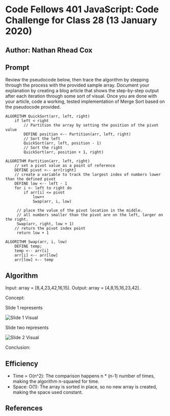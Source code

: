 # Code Fellows 401 JavaScript: Code Challenge for Class 28 (13 January 2020)

## Author: Nathan Rhead Cox

## Prompt

Review the pseudocode below, then trace the algorithm by stepping through the process with the provided sample array. Document your explanation by creating a blog article that shows the step-by-step output after each iteration through some sort of visual. Once you are done with your article, code a working, tested implementation of Merge Sort based on the pseudocode provided.

```
ALGORITHM QuickSort(arr, left, right)
    if left < right
        // Partition the array by setting the position of the pivot value 
        DEFINE position <-- Partition(arr, left, right)
        // Sort the left
        QuickSort(arr, left, position - 1)
        // Sort the right
        QuickSort(arr, position + 1, right)

ALGORITHM Partition(arr, left, right)
    // set a pivot value as a point of reference
    DEFINE pivot <-- arr[right]
    // create a variable to track the largest index of numbers lower than the defined pivot
    DEFINE low <-- left - 1
    for i <- left to right do
        if arr[i] <= pivot
            low++
            Swap(arr, i, low)

     // place the value of the pivot location in the middle.
     // all numbers smaller than the pivot are on the left, larger on the right. 
     Swap(arr, right, low + 1)
    // return the pivot index point
     return low + 1

ALGORITHM Swap(arr, i, low)
    DEFINE temp;
    temp <-- arr[i]
    arr[i] <-- arr[low]
    arr[low] <-- temp
```

## Algorithm

Input: array = [8,4,23,42,16,15].
Output: array = [4,8,15,16,23,42].

Concept: 



Slide 1 represents 

![Slide 1 Visual](../assets/code-challenge-28-slide1.png)

Slide two represents 

![Slide 2 Visual](../assets/code-challenge-28-slide2.png)

Conclusion:

## Efficiency

- Time = O(n^2): The comparison happens n * (n-1) number of times, making the algorithm n-squared for time.
- Space: O(1): The array is sorted in place, so no new array is created, making the space used constant.

## References


